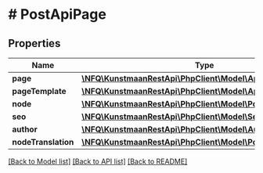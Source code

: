 # # PostApiPage

## Properties

Name | Type | Description | Notes
------------ | ------------- | ------------- | -------------
**page** | [**\NFQ\KunstmaanRestApi\PhpClient\Model\ApiEntity**](ApiEntity.md) |  | [optional]
**pageTemplate** | [**\NFQ\KunstmaanRestApi\PhpClient\Model\ApiPageTemplate**](ApiPageTemplate.md) |  | [optional]
**node** | [**\NFQ\KunstmaanRestApi\PhpClient\Model\PostNode**](PostNode.md) |  | [optional]
**seo** | [**\NFQ\KunstmaanRestApi\PhpClient\Model\Seo**](Seo.md) |  | [optional]
**author** | [**\NFQ\KunstmaanRestApi\PhpClient\Model\Author**](Author.md) |  | [optional]
**nodeTranslation** | [**\NFQ\KunstmaanRestApi\PhpClient\Model\PostNodeTranslation**](PostNodeTranslation.md) |  | [optional]

[[Back to Model list]](../../README.md#models) [[Back to API list]](../../README.md#endpoints) [[Back to README]](../../README.md)
